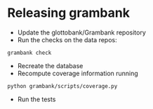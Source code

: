 
Releasing grambank
==================

- Update the glottobank/Grambank repository
- Run the checks on the data repos:
```
grambank check
```
- Recreate the database
- Recompute coverage information running
```
python grambank/scripts/coverage.py
```
- Run the tests
